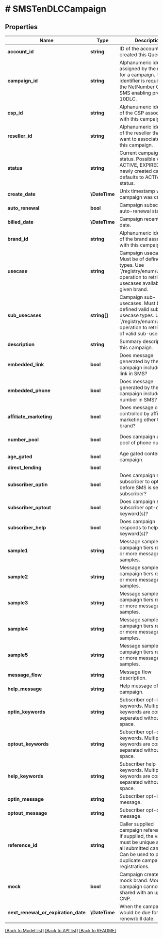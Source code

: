 # # SMSTenDLCCampaign

## Properties

Name | Type | Description | Notes
------------ | ------------- | ------------- | -------------
**account_id** | **string** | ID of the account that created this Queue. | [optional]
**campaign_id** | **string** | Alphanumeric identifier assigned by the registry for a campaign. This identifier is required by the NetNumber OSR SMS enabling process of 10DLC. |
**csp_id** | **string** | Alphanumeric identifier of the CSP associated with this campaign. |
**reseller_id** | **string** | Alphanumeric identifier of the reseller that you want to associate with this campaign. | [optional]
**status** | **string** | Current campaign status. Possible values: ACTIVE, EXPIRED. A newly created campaign defaults to ACTIVE status. | [optional]
**create_date** | **\DateTime** | Unix timestamp when campaign was created. | [optional]
**auto_renewal** | **bool** | Campaign subscription auto-renewal status. | [optional]
**billed_date** | **\DateTime** | Campaign recent billed date. | [optional]
**brand_id** | **string** | Alphanumeric identifier of the brand associated with this campaign. |
**usecase** | **string** | Campaign usecase. Must be of defined valid types. Use &#x60;/registry/enum/usecase&#x60; operation to retrieve usecases available for given brand. |
**sub_usecases** | **string[]** | Campaign sub-usecases. Must be of defined valid sub-usecase types. Use &#x60;/registry/enum/usecase&#x60; operation to retrieve list of valid sub-usecases |
**description** | **string** | Summary description of this campaign. |
**embedded_link** | **bool** | Does message generated by the campaign include URL link in SMS? | [optional] [default to false]
**embedded_phone** | **bool** | Does message generated by the campaign include phone number in SMS? | [optional] [default to false]
**affiliate_marketing** | **bool** | Does message content controlled by affiliate marketing other than the brand? | [optional]
**number_pool** | **bool** | Does campaign utilize pool of phone nubers? | [optional] [default to false]
**age_gated** | **bool** | Age gated content in campaign. | [optional]
**direct_lending** | **bool** |  | [optional]
**subscriber_optin** | **bool** | Does campaign require subscriber to opt-in before SMS is sent to subscriber? | [optional] [default to false]
**subscriber_optout** | **bool** | Does campaign support subscriber opt-out keyword(s)? | [optional] [default to false]
**subscriber_help** | **bool** | Does campaign responds to help keyword(s)? | [optional] [default to false]
**sample1** | **string** | Message sample. Some campaign tiers require 1 or more message samples. | [optional]
**sample2** | **string** | Message sample. Some campaign tiers require 2 or more message samples. | [optional]
**sample3** | **string** | Message sample. Some campaign tiers require 3 or more message samples. | [optional]
**sample4** | **string** | Message sample. Some campaign tiers require 4 or more message samples. | [optional]
**sample5** | **string** | Message sample. Some campaign tiers require 5 or more message samples. | [optional]
**message_flow** | **string** | Message flow description. | [optional]
**help_message** | **string** | Help message of the campaign. | [optional]
**optin_keywords** | **string** | Subscriber opt-in keywords. Multiple keywords are comma separated without space. | [optional]
**optout_keywords** | **string** | Subscriber opt-out keywords. Multiple keywords are comma separated without space. | [optional]
**help_keywords** | **string** | Subscriber help keywords. Multiple keywords are comma separated without space. | [optional]
**optin_message** | **string** | Subscriber opt-in message. | [optional]
**optout_message** | **string** | Subscriber opt-out message. | [optional]
**reference_id** | **string** | Caller supplied campaign reference ID. If supplied, the value must be unique across all submitted campaigns. Can be used to prevent duplicate campaign registrations. | [optional]
**mock** | **bool** | Campaign created from mock brand. Mocked campaign cannot be shared with an upstream CNP. |
**next_renewal_or_expiration_date** | **\DateTime** | When the campaign would be due for its next renew/bill date. | [optional]

[[Back to Model list]](../../README.md#models) [[Back to API list]](../../README.md#endpoints) [[Back to README]](../../README.md)
